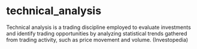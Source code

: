 # technical_analysis
Technical analysis is a trading discipline employed to evaluate investments and identify trading opportunities by analyzing statistical 
trends gathered from trading activity, such as price movement and volume. (Investopedia)

